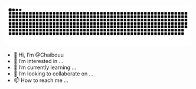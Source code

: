 <!--- snake -->
<div align="center">
  <img  src="https://github.com/1999AZZAR/1999AZZAR/blob/main/resources/img/grid-snake.svg"
       alt="snake" /></a>
</div>


- 👋 Hi, I’m @Chaibouu
- 👀 I’m interested in ...
- 🌱 I’m currently learning ...
- 💞️ I’m looking to collaborate on ...
- 📫 How to reach me ...

<!---
Chaibouu/Chaibouu is a ✨ special ✨ repository because its `README.md` (this file) appears on your GitHub profile.
You can click the Preview link to take a look at your changes.
--->
